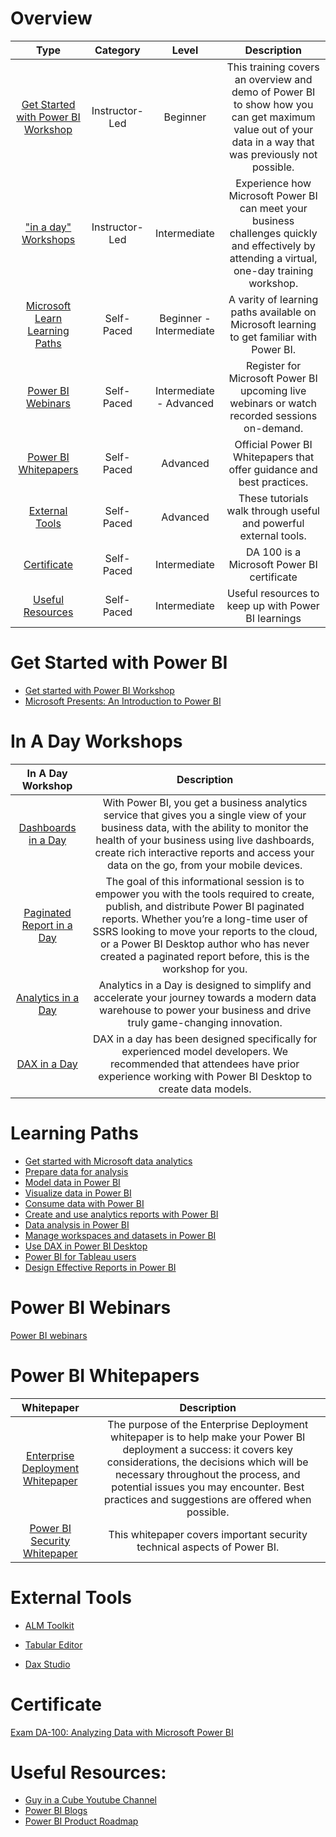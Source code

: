 
# Overview

| Type | Category | Level |Description |
|:------------------------:|:-----------------------:|:-----------:|:-----------:|
| [Get Started with Power BI Workshop](https://github.com/lipinght/pbideployment/blob/main/Trainings/Trainings.md#get-started-with-power-bi) |Instructor-Led  | Beginner  |This training covers an overview and demo of Power BI to show how you can get maximum value out of your data in a way that was previously not possible. | 
| ["in a day" Workshops](https://github.com/lipinght/pbideployment/blob/main/Trainings/Trainings.md#in-a-day-workshops) | Instructor-Led | Intermediate  | Experience how Microsoft Power BI can meet your business challenges quickly and effectively by attending a virtual, one-day training workshop.|
| [Microsoft Learn Learning Paths](https://github.com/lipinght/pbideployment/blob/main/Trainings/Trainings.md#learning-paths) | Self-Paced | Beginner - Intermediate  | A varity of learning paths available on Microsoft learning to get familiar with Power BI.|
| [Power BI Webinars](https://github.com/lipinght/pbideployment/blob/main/Trainings/Trainings.md#power-bi-webinars) | Self-Paced | Intermediate - Advanced | Register for Microsoft Power BI upcoming live webinars or watch recorded sessions on-demand.|
| [Power BI Whitepapers](https://github.com/lipinght/pbideployment/blob/main/Trainings/Trainings.md#power-bi-whitepapers) | Self-Paced | Advanced | Official Power BI Whitepapers that offer guidance and best practices.|
| [External Tools](https://github.com/lipinght/pbideployment/blob/main/Trainings/Trainings.md#external-tools) | Self-Paced | Advanced | These tutorials walk through useful and powerful external tools.|
| [Certificate](https://github.com/lipinght/pbideployment/blob/main/Trainings/Trainings.md#certificate) | Self-Paced | Intermediate | DA 100 is a Microsoft Power BI certificate|
| [Useful Resources](https://github.com/lipinght/pbideployment/blob/main/Trainings/Trainings.md#useful-resources) | Self-Paced | Intermediate | Useful resources to keep up with Power BI learnings|

# Get Started with Power BI

* [Get started with Power BI Workshop](https://www.microsoft.com/en-gb/store/workshops-training-and-events/detail/get-started-with-power-bi?program=203&src=results&pos=0)
* [Microsoft Presents: An Introduction to Power BI](https://www.microsoft.com/en-gb/store/workshops-training-and-events/detail/microsoft-presents-an-introduction-to-power-bi?program=203&src=results&pos=1)

 
# In A Day Workshops

| In A Day Workshop | Description | 
|:------------------------:|:-----------------------:|
| [Dashboards in  a Day](https://powerplatform.microsoft.com/en-us/training-workshops/#section_dashboard_in_a_day) | With Power BI, you get a business analytics service that gives you a single view of your business data, with the ability to monitor the health of your business using live dashboards, create rich interactive reports and access your data on the go, from your mobile devices.  |
| [Paginated Report in a Day](https://powerplatform.microsoft.com/en-us/training-workshops/#section_paginated_reports_in_a_day) | The goal of this informational session is to empower you with the tools required to create, publish, and distribute Power BI paginated reports. Whether you’re a long-time user of SSRS looking to move your reports to the cloud, or a Power BI Desktop author who has never created a paginated report before, this is the workshop for you.  |
| [Analytics in a Day](https://powerplatform.microsoft.com/en-us/training-workshops/#section_analytics_in_a_day) | Analytics in a Day is designed to simplify and accelerate your journey towards a modern data warehouse to power your business and drive truly game-changing innovation.  |
| [DAX in a Day](https://powerbi.microsoft.com/en-gb/instructor-led-training/#section_dax) | DAX in a day has been designed specifically for experienced model developers. We recommended that attendees have prior experience working with Power BI Desktop to create data models.  |
 
# Learning Paths
* [Get started with Microsoft data analytics](https://docs.microsoft.com/en-us/learn/paths/data-analytics-microsoft/)
* [Prepare data for analysis](https://docs.microsoft.com/en-us/learn/paths/prepare-data-power-bi/)
* [Model data in Power BI](https://docs.microsoft.com/en-us/learn/paths/model-power-bi/)
* [Visualize data in Power BI](https://docs.microsoft.com/en-us/learn/paths/visualize-data-power-bi/)
* [Consume data with Power BI](https://docs.microsoft.com/learn/paths/consume-data-with-power-bi/)
* [Create and use analytics reports with Power BI](https://docs.microsoft.com/learn/paths/create-use-analytics-reports-power-bi/)
* [Data analysis in Power BI](https://docs.microsoft.com/en-us/learn/paths/perform-analytics-power-bi/)
* [Manage workspaces and datasets in Power BI](https://docs.microsoft.com/en-us/learn/paths/manage-workspaces-datasets-power-bi/)
* [Use DAX in Power BI Desktop](https://docs.microsoft.com/en-us/learn/paths/dax-power-bi/)
* [Power BI for Tableau users](https://docs.microsoft.com/en-us/learn/paths/power-bi-tableau/)
* [Design Effective Reports in Power BI](https://docs.microsoft.com/en-gb/learn/paths/power-bi-effective/)


# Power BI Webinars

[Power BI webinars](https://docs.microsoft.com/en-gb/power-bi/fundamentals/webinars)

 
# Power BI Whitepapers

| Whitepaper | Description | 
|:------------------------:|:-----------------------:|
| [Enterprise Deployment Whitepaper](https://docs.microsoft.com/en-us/power-bi/guidance/whitepaper-powerbi-enterprise-deployment) | The purpose of the Enterprise Deployment whitepaper is to help make your Power BI deployment a success: it covers key considerations, the decisions which will be necessary throughout the process, and potential issues you may encounter. Best practices and suggestions are offered when possible. |
| [Power BI Security Whitepaper](https://docs.microsoft.com/en-us/power-bi/guidance/whitepaper-powerbi-security) | This whitepaper covers important security technical aspects of Power BI. |


# External Tools

* [ALM Toolkit](https://www.youtube.com/watch?v=yKvMrQlUrCU&t=79s)

* [Tabular Editor](https://www.youtube.com/watch?v=c-jZMzsvKnM)

* [Dax Studio](https://www.youtube.com/watch?v=jpZnCHRauPU)


# Certificate
[Exam DA-100: Analyzing Data with Microsoft Power BI](https://docs.microsoft.com/en-us/learn/certifications/exams/da-100)
 
# Useful Resources:
* [Guy in a Cube Youtube Channel](https://www.youtube.com/channel/UCFp1vaKzpfvoGai0vE5VJ0w)
* [Power BI Blogs](https://powerbi.microsoft.com/en-us/blog/)
* [Power BI Product Roadmap](https://community.powerbi.com/t5/Data-Stories-Gallery/Power-BI-Release-Plan/m-p/930557) 
